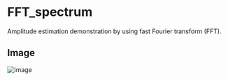 # FFT_spectrum
Amplitude estimation demonstration by using fast Fourier transform (FFT).

## Image

![image](https://user-images.githubusercontent.com/114337358/199649954-60cd5768-513d-4001-9c3d-ee78036a8884.png)

